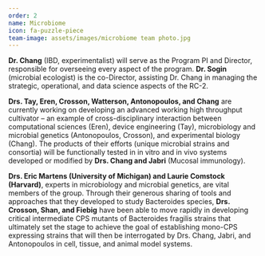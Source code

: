 ```yaml
---
order: 2
name: Microbiome
icon: fa-puzzle-piece
team-image: assets/images/microbiome team photo.jpg
---
```


**Dr. Chang** (IBD, experimentalist) will serve as the Program PI and Director, responsible for overseeing every aspect of the program. **Dr. Sogin** (microbial ecologist) is the co-Director, assisting Dr. Chang in managing the strategic, operational, and data science aspects of the RC-2. 

**Drs. Tay, Eren, Crosson, Watterson, Antonopoulos, and Chang** are currently working on developing an advanced working high throughput cultivator – an example of cross-disciplinary interaction between computational sciences (Eren), device engineering (Tay), microbiology and microbial genetics (Antonopoulos, Crosson), and experimental biology (Chang). The products of their efforts (unique microbial strains and consortia) will be functionally tested in in vitro and in vivo systems developed or modified by **Drs. Chang and Jabri** (Mucosal immunology).

**Drs. Eric Martens (University of Michigan) and Laurie Comstock (Harvard)**, experts in microbiology and microbial genetics, are vital members of the group. Through their generous sharing of tools and approaches that they developed to study Bacteroides species, **Drs. Crosson, Shan, and Fiebig** have been able to move rapidly in developing critical intermediate CPS mutants of Bacteroides fragilis strains that ultimately set the stage to achieve the goal of establishing mono-CPS expressing strains that will then be interrogated by Drs. Chang, Jabri, and Antonopoulos in cell, tissue, and animal model systems.
